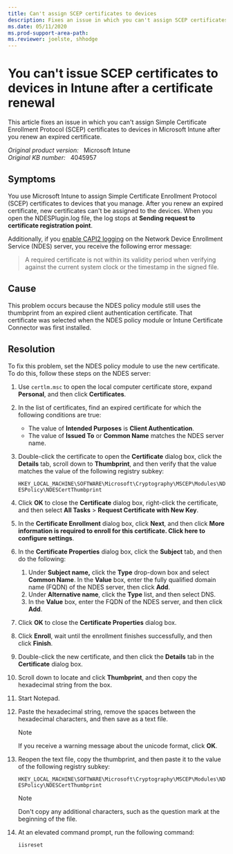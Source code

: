 ```yaml
---
title: Can't assign SCEP certificates to devices
description: Fixes an issue in which you can't assign SCEP certificates to devices in Microsoft Intune after you renew an expired certificate.
ms.date: 05/11/2020
ms.prod-support-area-path:
ms.reviewer: joelste, shhodge
---
```

# You can't issue SCEP certificates to devices in Intune after a certificate renewal

This article fixes an issue in which you can't assign Simple Certificate Enrollment Protocol (SCEP) certificates to devices in Microsoft Intune after you renew an expired certificate.

_Original product version:_ &nbsp; Microsoft Intune  
_Original KB number:_ &nbsp; 4045957

## Symptoms

You use Microsoft Intune to assign Simple Certificate Enrollment Protocol (SCEP) certificates to devices that you manage. After you renew an expired certificate, new certificates can't be assigned to the devices. When you open the NDESPlugin.log file, the log stops at **Sending request to certificate registration point**.

Additionally, if you [enable CAPI2 logging](/archive/blogs/benjaminperkins/enable-capi2-event-logging-to-troubleshoot-pki-and-ssl-certificate-issues) on the Network Device Enrollment Service (NDES) server, you receive the following error message:

> A required certificate is not within its validity period when verifying against the current system clock or the timestamp in the signed file.

## Cause

This problem occurs because the NDES policy module still uses the thumbprint from an expired client authentication certificate. That certificate was selected when the NDES policy module or Intune Certificate Connector was first installed.

## Resolution

To fix this problem, set the NDES policy module to use the new certificate. To do this, follow these steps on the NDES server:

1. Use `certlm.msc` to open the local computer certificate store, expand **Personal**, and then click **Certificates**.
2. In the list of certificates, find an expired certificate for which the following conditions are true:

   - The value of **Intended Purposes** is **Client Authentication**.
   - The value of **Issued To** or **Common Name** matches the NDES server name.

3. Double-click the certificate to open the **Certificate** dialog box, click the **Details** tab, scroll down to **Thumbprint**, and then verify that the value matches the value of the following registry subkey:

   `HKEY_LOCAL_MACHINE\SOFTWARE\Microsoft\Cryptography\MSCEP\Modules\NDESPolicy\NDESCertThumbprint`

4. Click **OK** to close the **Certificate** dialog box, right-click the certificate, and then select **All Tasks** > **Request Certificate with New Key**.
5. In the **Certificate Enrollment** dialog box, click **Next**, and then click **More information is required to enroll for this certificate. Click here to configure settings**.
6. In the **Certificate Properties** dialog box, click the **Subject** tab, and then do the following:

   1. Under **Subject name,** click the **Type** drop-down box and select **Common Name**. In the **Value** box, enter the fully qualified domain name (FQDN) of the NDES server, then click **Add**.
   2. Under **Alternative name**, click the **Type** list, and then select DNS.
   3. In the **Value** box, enter the FQDN of the NDES server, and then click **Add**.

7. Click **OK** to close the **Certificate Properties** dialog box.
8. Click **Enroll**, wait until the enrollment finishes successfully, and then click **Finish**.
9. Double-click the new certificate, and then click the **Details** tab in the **Certificate** dialog box.
10. Scroll down to locate and click **Thumbprint**, and then copy the hexadecimal string from the box.
11. Start Notepad.
12. Paste the hexadecimal string, remove the spaces between the hexadecimal characters, and then save as a text file.

    > [!NOTE]
    > If you receive a warning message about the unicode format, click **OK**.

13. Reopen the text file, copy the thumbprint, and then paste it to the value of the following registry subkey:

    `HKEY_LOCAL_MACHINE\SOFTWARE\Microsoft\Cryptography\MSCEP\Modules\NDESPolicy\NDESCertThumbprint`

    > [!NOTE]
    > Don't copy any additional characters, such as the question mark at the beginning of the file.

14. At an elevated command prompt, run the following command:

    `iisreset`
